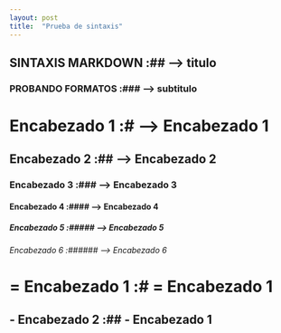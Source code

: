 ```yaml
---
layout: post
title:  "Prueba de sintaxis"
---
```


## SINTAXIS MARKDOWN :## --> titulo

### PROBANDO FORMATOS :### --> subtitulo

# Encabezado 1 :# --> Encabezado 1
## Encabezado 2 :## --> Encabezado 2
### Encabezado 3 :### --> Encabezado 3
#### Encabezado 4 :#### --> Encabezado 4
##### Encabezado 5 :##### --> Encabezado 5
###### Encabezado 6 :###### --> Encabezado 6

# = Encabezado 1 :# = Encabezado 1
## - Encabezado 2 :## - Encabezado 1